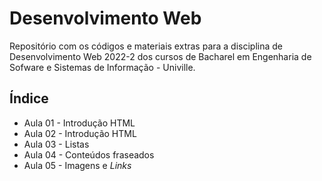 # Desenvolvimento Web

Repositório com os códigos e materiais extras para a disciplina de Desenvolvimento Web 2022-2 dos cursos de Bacharel em Engenharia de Sofware e Sistemas de Informação - Univille.

## Índice

* Aula 01 - Introdução HTML
* Aula 02 - Introdução HTML
* Aula 03 - Listas
* Aula 04 - Conteúdos fraseados
* Aula 05 - Imagens e *Links*
